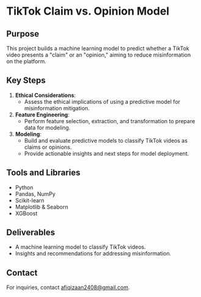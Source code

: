 # TikTok Claim vs. Opinion Model

## Purpose
This project builds a machine learning model to predict whether a TikTok video presents a "claim" or an "opinion," aiming to reduce misinformation on the platform.

## Key Steps
1. **Ethical Considerations**:
   - Assess the ethical implications of using a predictive model for misinformation mitigation.
2. **Feature Engineering**:
   - Perform feature selection, extraction, and transformation to prepare data for modeling.
3. **Modeling**:
   - Build and evaluate predictive models to classify TikTok videos as claims or opinions.
   - Provide actionable insights and next steps for model deployment.

## Tools and Libraries
- Python
- Pandas, NumPy
- Scikit-learn
- Matplotlib & Seaborn
- XGBoost

## Deliverables
- A machine learning model to classify TikTok videos.
- Insights and recommendations for addressing misinformation.

## Contact
For inquiries, contact afiqizaan2408@gmail.com.

